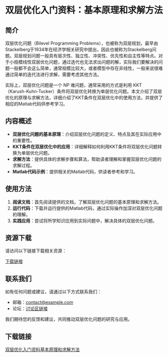 # 双层优化入门资料：基本原理和求解方法

## 简介

双层优化问题（Bilevel Programming Problems），也被称为双层规划，最早由Stackelberg于1934年在经济学相关研究中提出，因此也被称为Stackelberg问题。双层规划问题一般具有层次性、独立性、冲突性、优先性和自主性等特点。对于小规模线性双层优化问题，通过迭代也无法求出问题的解，实际我们要解决的问题一般都不会这么简单，通常规模比较大，或者模型中存在非线性，一般来说很难通过简单的迭代法进行求解，需要考虑其他方法。

实际上，双层优化问题是一个 NP 难问题，通常采用的方式是利用 KKT（Karush-Kuhn-Tucker）条件将双层优化转换为单层优化问题。本文介绍了双层优化的原理与求解方法，详细介绍了KKT条件在双层优化中的使用方法，并提供了相应的Matlab代码供参考学习。

## 内容概述

- **双层优化问题的基本原理**：介绍双层优化问题的定义、特点及其在实际应用中的重要性。
- **KKT条件在双层优化中的应用**：详细解释如何利用KKT条件将双层优化问题转换为单层优化问题。
- **求解方法**：提供具体的求解步骤和算法，帮助读者理解和掌握双层优化问题的求解过程。
- **Matlab代码示例**：提供相关的Matlab代码，供读者参考和学习。

## 使用方法

1. **阅读文档**：首先阅读提供的文档，了解双层优化问题的基本原理和求解方法。
2. **运行代码**：下载并运行提供的Matlab代码，通过实际操作加深对双层优化问题的理解。
3. **实践应用**：尝试将所学知识应用到实际问题中，解决具体的双层优化问题。

## 资源下载

请访问以下链接下载相关资源：

[下载链接](https://example.com/download)

## 联系我们

如有任何问题或建议，请通过以下方式联系我们：

- 邮箱：[contact@example.com](mailto:contact@example.com)
- 论坛：[讨论区链接](https://example.com/forum)

我们期待您的反馈和建议，共同推动双层优化问题的研究与应用。

## 下载链接

[双层优化入门资料基本原理和求解方法](https://pan.quark.cn/s/6c872338bf9c)